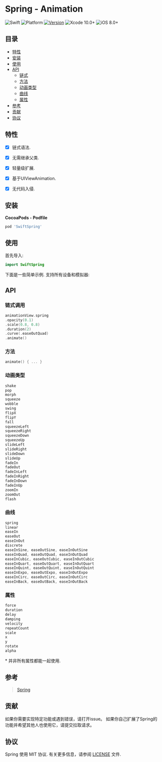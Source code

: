 
# Spring - Animation

![Swift](https://img.shields.io/badge/Swift-5.0-orange.svg)
![Platform](https://img.shields.io/badge/platforms-iOS-orange.svg)
[![Version](https://img.shields.io/cocoapods/v/SwiftSpring.svg)](http://cocoapods.org/pods/SwiftSpring)
![Xcode 10.0+](https://img.shields.io/badge/Xcode-10.0%2B-blue.svg)
![iOS 8.0+](https://img.shields.io/badge/iOS-8.0%2B-blue.svg)

## 目录

- [特性](#特性)
- [安装](#安装)
- [使用](#使用)
- [API](#api)
  - [链式](#链式调用)
  - [方法](#方法)
  - [动画类型](#动画类型)
  - [曲线](#曲线)
  - [属性](#属性)
- [参考](#参考)
- [贡献](#贡献)
- [协议](#协议)

## 特性

- [x] 链式语法.
- [x] 无需继承父类.
- [x] 轻量级扩展.
- [x] 基于UIViewAnimation.
- [x] 无代码入侵.


## 安装

**CocoaPods - Podfile**

```ruby
pod 'SwiftSpring'
```

## 使用

首先导入:

```swift
import SwiftSpring
```

下面是一些简单示例. 支持所有设备和模拟器:

## API

### 链式调用

```swift
animationView.spring
.opacity(0.1)
.scale(0.8, 0.8)
.duration(2)
.curve(.easeOutQuad)
.animate()
```

### 方法
```swift
animate() { ... }
```
### 动画类型
```swift
shake
pop
morph
squeeze
wobble
swing
flipX
flipY
fall
squeezeLeft
squeezeRight
squeezeDown
squeezeUp
slideLeft
slideRight
slideDown
slideUp
fadeIn
fadeOut
fadeInLeft
fadeInRight
fadeInDown
fadeInUp
zoomIn
zoomOut
flash
```

### 曲线
```swift
spring
linear
easeIn
easeOut
easeInOut
discrete
easeInSine, easeOutSine, easeInOutSine
easeInQuad, easeOutQuad, easeInOutQuad
easeInCubic, easeOutCubic, easeInOutCubic
easeInQuart, easeOutQuart, easeInOutQuart
easeInQuint, easeOutQuint, easeInOutQuint
easeInExpo, easeOutExpo, easeInOutExpo
easeInCirc, easeOutCirc, easeInOutCirc
easeInBack, easeOutBack, easeInOutBack
```

### 属性
```swift
force
duration
delay
damping
velocity
repeatCount
scale
x
y
rotate
alpha
```

\* 并非所有属性都能一起使用.

## 参考

> [Spring](https://github.com/MengTo/Spring)

## 贡献

如果你需要实现特定功能或遇到错误，请打开issue。 如果你自己扩展了Spring的功能并希望其他人也使用它，请提交拉取请求。


## 协议

Spring 使用 MIT 协议. 有关更多信息，请参阅 [LICENSE](LICENSE) 文件.
